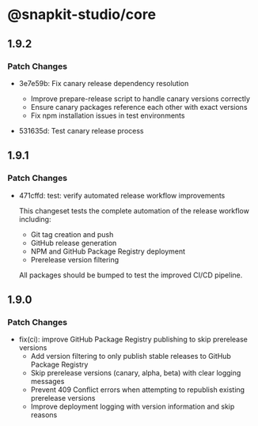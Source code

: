 # @snapkit-studio/core

## 1.9.2

### Patch Changes

- 3e7e59b: Fix canary release dependency resolution
  - Improve prepare-release script to handle canary versions correctly
  - Ensure canary packages reference each other with exact versions
  - Fix npm installation issues in test environments

- 531635d: Test canary release process

## 1.9.1

### Patch Changes

- 471cffd: test: verify automated release workflow improvements

  This changeset tests the complete automation of the release workflow including:
  - Git tag creation and push
  - GitHub release generation
  - NPM and GitHub Package Registry deployment
  - Prerelease version filtering

  All packages should be bumped to test the improved CI/CD pipeline.

## 1.9.0

### Patch Changes

- fix(ci): improve GitHub Package Registry publishing to skip prerelease versions
  - Add version filtering to only publish stable releases to GitHub Package Registry
  - Skip prerelease versions (canary, alpha, beta) with clear logging messages
  - Prevent 409 Conflict errors when attempting to republish existing prerelease versions
  - Improve deployment logging with version information and skip reasons
